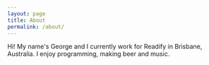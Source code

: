 ```yaml
---
layout: page
title: About
permalink: /about/
---
```

Hi! My name's George and I currently work for Readify in Brisbane, Australia. I enjoy programming, making beer and music.
